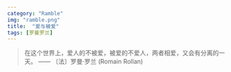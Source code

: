 ```yaml
---
category: "Ramble"
img: "ramble.png"
title:  "爱与被爱"
tags: [罗曼罗兰]
---
```

> 在这个世界上，爱人的不被爱，被爱的不爱人，两者相爱，又会有分离的一天。
> —— 〔法〕罗曼·罗兰 (Romain Rollan)
<!--[quote, 罗曼·罗兰, Romain Rolland]
____
在这个世界上，爱人的不被爱，被爱的不爱人，两者相爱，又会有分离的一天。
____-->